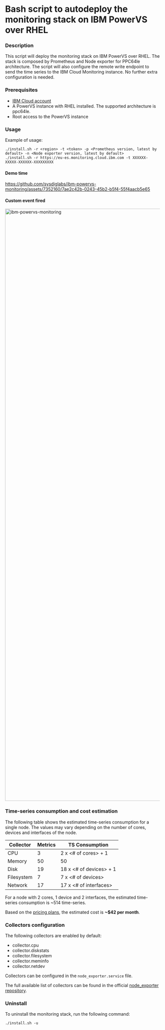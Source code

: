 # Bash script to autodeploy the monitoring stack on IBM PowerVS over RHEL

### Description

This script will deploy the monitoring stack on IBM PowerVS over RHEL. The stack is composed by Prometheus and Node exporter for PPC64le architecture. The script will also configure the remote write endpoint to send the time series to the IBM Cloud Monitoring instance. No further extra configuration is needed.

### Prerequisites

- [IBM Cloud account](https://cloud.ibm.com/registration)
- A PowerVS instance with RHEL installed. The supported architecture is ppc64le.
- Root access to the PowerVS instance

### Usage

Example of usage:
```
./install.sh -r <region> -t <token> -p <Prometheus version, latest by default> -n <Node exporter version, latest by default>
./install.sh -r https://eu-es.monitoring.cloud.ibm.com -t XXXXXX-XXXXX-XXXXXX-XXXXXXXXX
```

#### Demo time
https://github.com/sysdiglabs/ibm-powervs-monitoring/assets/7352160/7ae2c42b-0243-45b2-b5f4-55f4aacb5e65

#### Custom event fired

<img width="1919" alt="ibm-powervs-monitoring" src="https://github.com/sysdiglabs/ibm-powervs-monitoring/assets/7352160/15451781-e835-4233-b224-0aa363c35799">

### Time-series consumption and cost estimation

The following table shows the estimated time-series consumption for a single node. The values may vary depending on the number of cores, devices and interfaces of the node.

| Collector  | Metrics | TS Consumption          |
| ---------- | ------- | ----------------------- |
| CPU        | 3       | 2 x <# of cores> + 1    |
| Memory     | 50      | 50                      |
| Disk       | 19      | 18 x <# of devices> + 1 |
| Filesystem | 7       | 7 x <# of devices>      |
| Network    | 17      | 17 x <# of interfaces>  |

For a node with 2 cores, 1 device and 2 interfaces, the estimated time-series consumption is ~514 time-series.

Based on the [pricing plans](https://cloud.ibm.com/docs/monitoring?topic=monitoring-pricing_plans), the estimated cost is **~$42 per month**.

### Collectors configuration

The following collectors are enabled by default:
- collector.cpu
- collector.diskstats
- collector.filesystem
- collector.meminfo
- collector.netdev

Collectors can be configured in the ```node_exporter.service``` file.

The full available list of collectors can be found in the official [node_exporter repository](https://github.com/prometheus/node_exporter).

### Uninstall

To uninstall the monitoring stack, run the following command:
```
./install.sh -u
```